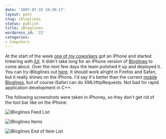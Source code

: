 ```yaml
---
date: '2007-07-19 19:30:17'
layout: post
slug: ibloglines
status: publish
title: iBloglines
wordpress_id: '22'
categories:
- Computers
---
```


At the start of the week [one of my coworkers](http://journal.paul.querna.org/) got an iPhone and started tinkering with [iUI](http://www.joehewitt.com/iui/). It didn't take long for an iPhone version of [Bloglines](http://www.bloglines.com/) to come about. Over the next few days the team polished it up and deployed it. You can try iBloglines out [here](http://i.bloglines.com/). It should work alright in Firefox and Safari, but it really shines on the iPhone. I'd say it's better than the current [mobile Bloglines](http://www.bloglines.com/mobile), but of course iSafari can do XMLHttpRequests. Not bad for rapid application development in C++.
  

  

The following screenshots were taken in iPhoney, so they don't get rid of the tool bar like on the iPhone:  
  

![iBloglines Feed List](/images/ibloglines1.png)
  

  

![iBloglines Items](/images/ibloglines2.png)
  

  

![iBloglines End of Item List](/images/ibloglines3.png)

